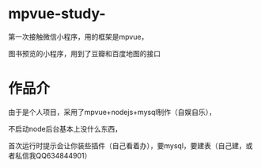 # mpvue-study-
第一次接触微信小程序，用的框架是mpvue，

图书预览的小程序，用到了豆瓣和百度地图的接口


# 作品介
由于是个人项目，采用了mpvue+nodejs+mysql制作（自娱自乐），

不启动node后台基本上没什么东西，

首次运行时提示会让你装些插件（自己看着办），要mysql，要建表（自己建，或者私信我QQ634844901）
